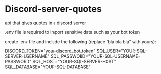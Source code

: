 # Discord-server-quotes
api that gives quotes in a discord server


.env file is required to import sensitive data such as your bot token

create .env file and include the following (replace "bla bla bla" with yours):

DISCORD_TOKEN="your-discord_bot_token"
SQL_USER="YOUR-SQL-SERVER-USERNAME"
SQL_PASSWORD="YOUR-SQL-USERNAME-PASSWORD"
SQL_HOST="YOUR-SQL-SERVER-HOST"
SQL_DATABASE="YOUR-SQL-DATABASE"
